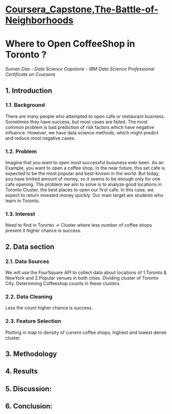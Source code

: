 <body>
      
<h1><a href="https://github.com/askourik/Coursera_Capstone/">Coursera_Capstone,The-Battle-of-Neighborhoods</a></h1>

<h1 id="How-to-Open-Most-Attractive-Student-Cafe-">Where to Open CoffeeShop in Toronto ?</h1>

<p><em>Suman Das - Data Science Capstone - IBM Data Science Professional Certificate on Coursera</em></p>

<h2 id="introduction">1. Introduction<a class="anchorjs-link " href="https://github.com/askourik/Coursera_Capstone/index.html#introduction" aria-label="Anchor" data-anchorjs-icon="" style="font: 1em / 1 anchorjs-icons; padding-left: 0.375em;"></a></h2>

<h3 id="background">1.1. Background<a class="anchorjs-link " href="https://github.com/askourik/Coursera_Capstone/index.html#background" aria-label="Anchor" data-anchorjs-icon="" style="font: 1em / 1 anchorjs-icons; padding-left: 0.375em;"></a></h3>

<p>There are many people who attempted to open cafe or restaurant business. Sometimes they have success, but most cases are failed. The most common problem is bad prediction of risk factors which have negative influence. However, we have data science methods, which might predict and reduce most negative cases.</p>

<h3 id="problem">1.2. Problem<a class="anchorjs-link " href="https://github.com/askourik/Coursera_Capstone/index.html#problem" aria-label="Anchor" data-anchorjs-icon="" style="font: 1em / 1 anchorjs-icons; padding-left: 0.375em;"></a></h3>

<p>Imagine that you want to open most successful busuness ever been. As an Example, you want to open a coffee shop. In the near future, this set cafe is expected to be the most popular and best-known in the world. But today, you have limited amount of money, so it seems to be enough only for one cafe opening. The problem we aim to solve is to analyze good locations in Toronto Cluster, the best places to open our first cafe. In this case, we expect to return invested money quickly. Our main target are students who learn in Toronto.</p>
  
<h3 id="interest">1.3. Interest<a class="anchorjs-link " href="https://github.com/askourik/Coursera_Capstone/index.html#interest" aria-label="Anchor" data-anchorjs-icon="" style="font: 1em / 1 anchorjs-icons; padding-left: 0.375em;"></a></h3>

<p>Need to find in Toronto -> Cluster where less number of coffee shops present it higher chance is success.</p>

<h2 id="datasection">2. Data section<a class="anchorjs-link " href="https://github.com/askourik/Coursera_Capstone/index.html#data-section" aria-label="Anchor" data-anchorjs-icon="" style="font: 1em / 1 anchorjs-icons; padding-left: 0.375em;"></a></h2>

<h3 id="datasources">2.1. Data Sources<a class="anchorjs-link " href="https://github.com/askourik/Coursera_Capstone/index.html#datasources" aria-label="Anchor" data-anchorjs-icon="" style="font: 1em / 1 anchorjs-icons; padding-left: 0.375em;"></a></h3>

<p>We will use the FourSquare API to collect data about locations of 1.Toronto & NewYork and 2.Popular venues in both cities. Dividing cluster of Toronto City. Determining Coffeeshop counts in these clusters.</p>

<h3 id="datacleaning">2.2. Data Cleaning<a class="anchorjs-link " href="https://github.com/askourik/Coursera_Capstone/index.html#datacleaning" aria-label="Anchor" data-anchorjs-icon="" style="font: 1em / 1 anchorjs-icons; padding-left: 0.375em;"></a></h3>

<p>Less the count higher chance is success.</p>

<h3 id="featureselection">2.3. Feature Selection<a class="anchorjs-link " href="https://github.com/askourik/Coursera_Capstone/index.html#featureselection" aria-label="Anchor" data-anchorjs-icon="" style="font: 1em / 1 anchorjs-icons; padding-left: 0.375em;"></a></h3>

<p>Plotting in map to density of current coffee shops, highest and lowest dense cluster.</p>

<h2 id="methodology">3. Methodology<a class="anchorjs-link " href="https://github.com/askourik/Coursera_Capstone/index.html#methodology" aria-label="Anchor" data-anchorjs-icon="" style="font: 1em / 1 anchorjs-icons; padding-left: 0.375em;"></a></h2>

<h2 id="results">4. Results<a class="anchorjs-link " href="https://github.com/askourik/Coursera_Capstone/index.html#results" aria-label="Anchor" data-anchorjs-icon="" style="font: 1em / 1 anchorjs-icons; padding-left: 0.375em;"></a></h2>

<h2 id="discussion">5. Discussion:<a class="anchorjs-link " href="https://github.com/askourik/Coursera_Capstone/index.html#discussion" aria-label="Anchor" data-anchorjs-icon="" style="font: 1em / 1 anchorjs-icons; padding-left: 0.375em;"></a></h2>

<h2 id="conclusion">6. Conclusion:<a class="anchorjs-link " href="https://github.com/askourik/Coursera_Capstone/index.html#conclusion" aria-label="Anchor" data-anchorjs-icon="" style="font: 1em / 1 anchorjs-icons; padding-left: 0.375em;"></a></h2>
      
    
</body>
